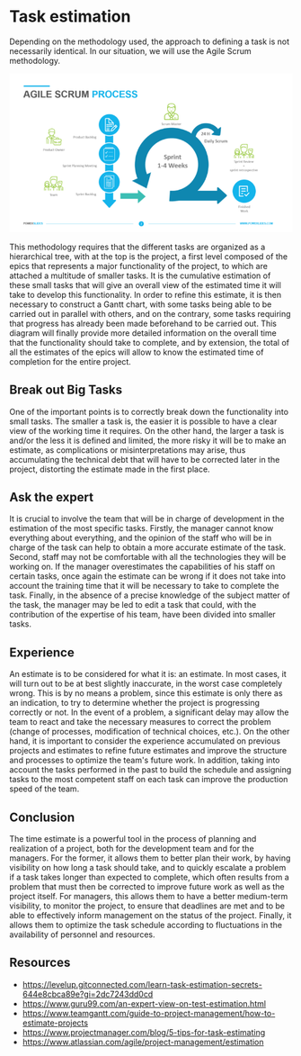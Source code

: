 # Task estimation

Depending on the methodology used, the approach to defining a task is not necessarily identical. In our situation, we will use the Agile Scrum methodology.

![Agile Scrum](./resources/agilescrum.png)

This methodology requires that the different tasks are organized as a hierarchical tree, with at the top is the project, a first level composed of the epics that represents a major functionality of the project, to which are attached a multitude of smaller tasks.  It is the cumulative estimation of these small tasks that will give an overall view of the estimated time it will take to develop this functionality.
In order to refine this estimate, it is then necessary to construct a Gantt chart, with some tasks being able to be carried out in parallel with others, and on the contrary, some tasks requiring that progress has already been made beforehand to be carried out.
This diagram will finally provide more detailed information on the overall time that the functionality should take to complete, and by extension, the total of all the estimates of the epics will allow to know the estimated time of completion for the entire project.

## Break out Big Tasks
One of the important points is to correctly break down the functionality into small tasks. The smaller a task is, the easier it is possible to have a clear view of the working time it requires. On the other hand, the larger a task is and/or the less it is defined and limited, the more risky it will be to make an estimate, as complications or misinterpretations may arise, thus accumulating the technical debt that will have to be corrected later in the project, distorting the estimate made in the first place.

## Ask the expert
It is crucial to involve the team that will be in charge of development in the estimation of the most specific tasks. Firstly, the manager cannot know everything about everything, and the opinion of the staff who will be in charge of the task can help to obtain a more accurate estimate of the task. Second, staff may not be comfortable with all the technologies they will be working on. If the manager overestimates the capabilities of his staff on certain tasks, once again the estimate can be wrong if it does not take into account the training time that it will be necessary to take to complete the task. Finally, in the absence of a precise knowledge of the subject matter of the task, the manager may be led to edit a task that could, with the contribution of the expertise of his team, have been divided into smaller tasks.

## Experience
An estimate is to be considered for what it is: an estimate. In most cases, it will turn out to be at best slightly inaccurate, in the worst case completely wrong. This is by no means a problem, since this estimate is only there as an indication, to try to determine whether the project is progressing correctly or not. In the event of a problem, a significant delay may allow the team to react and take the necessary measures to correct the problem (change of processes, modification of technical choices, etc.). On the other hand, it is important to consider the experience accumulated on previous projects and estimates to refine future estimates and improve the structure and processes to optimize the team's future work. In addition, taking into account the tasks performed in the past to build the schedule and assigning tasks to the most competent staff on each task can improve the production speed of the team.

## Conclusion
The time estimate is a powerful tool in the process of planning and realization of a project, both for the development team and for the managers. For the former, it allows them to better plan their work, by having visibility on how long a task should take, and to quickly escalate a problem if a task takes longer than expected to complete, which often results from a problem that must then be corrected to improve future work as well as the project itself. For managers, this allows them to have a better medium-term visibility, to monitor the project, to ensure that deadlines are met and to be able to effectively inform management on the status of the project. Finally, it allows them to optimize the task schedule according to fluctuations in the availability of personnel and resources.

## Resources

* https://levelup.gitconnected.com/learn-task-estimation-secrets-644e8cbca89e?gi=2dc7243dd0cd
* https://www.guru99.com/an-expert-view-on-test-estimation.html
* https://www.teamgantt.com/guide-to-project-management/how-to-estimate-projects
* https://www.projectmanager.com/blog/5-tips-for-task-estimating
* https://www.atlassian.com/agile/project-management/estimation
